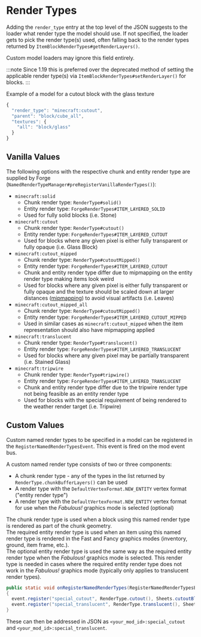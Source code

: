Render Types
============

Adding the `render_type` entry at the top level of the JSON suggests to the loader what render type the model should use. If not specified, the loader gets to pick the render type(s) used, often falling back to the render types returned by `ItemBlockRenderTypes#getRenderLayers()`.

Custom model loaders may ignore this field entirely.

:::note
Since 1.19 this is preferred over the deprecated method of setting the applicable render type(s) via `ItemBlockRenderTypes#setRenderLayer()` for blocks.
:::

Example of a model for a cutout block with the glass texture

```js
{
  "render_type": "minecraft:cutout",
  "parent": "block/cube_all",
  "textures": {
    "all": "block/glass"
  }
}
```

Vanilla Values
--------------

The following options with the respective chunk and entity render type are supplied by Forge (`NamedRenderTypeManager#preRegisterVanillaRenderTypes()`):

* `minecraft:solid`
    * Chunk render type: `RenderType#solid()`
    * Entity render type: `ForgeRenderTypes#ITEM_LAYERED_SOLID`
    * Used for fully solid blocks (i.e. Stone)
* `minecraft:cutout`
    * Chunk render type: `RenderType#cutout()`
    * Entity render type: `ForgeRenderTypes#ITEM_LAYERED_CUTOUT`
    * Used for blocks where any given pixel is either fully transparent or fully opaque (i.e. Glass Block)
* `minecraft:cutout_mipped`
    * Chunk render type: `RenderType#cutoutMipped()`
    * Entity render type: `ForgeRenderTypes#ITEM_LAYERED_CUTOUT`
    * Chunk and entity render type differ due to mipmapping on the entity render type making items look weird
    * Used for blocks where any given pixel is either fully transparent or fully opaque and the texture should be scaled down at larger distances ([mipmapping]) to avoid visual artifacts (i.e. Leaves)
* `minecraft:cutout_mipped_all`
    * Chunk render type: `RenderType#cutoutMipped()`
    * Entity render type: `ForgeRenderTypes#ITEM_LAYERED_CUTOUT_MIPPED`
    * Used in similar cases as `minecraft:cutout_mipped` when the item representation should also have mipmapping applied
* `minecraft:translucent`
    * Chunk render type: `RenderType#translucent()`
    * Entity render type: `ForgeRenderTypes#ITEM_LAYERED_TRANSLUCENT`
    * Used for blocks where any given pixel may be partially transparent (i.e. Stained Glass)
* `minecraft:tripwire`
    * Chunk render type: `RenderType#tripwire()`
    * Entity render type: `ForgeRenderTypes#ITEM_LAYERED_TRANSLUCENT`
    * Chunk and entity render type differ due to the tripwire render type not being feasible as an entity render type
    * Used for blocks with the special requirement of being rendered to the weather render target (i.e. Tripwire)

Custom Values
-------------

Custom named render types to be specified in a model can be registered in the `RegisterNamedRenderTypesEvent`. This event is fired on the mod event bus.

A custom named render type consists of two or three components:

* A chunk render type - any of the types in the list returned by `RenderType.chunkBufferLayers()` can be used
* A render type with the `DefaultVertexFormat.NEW_ENTITY` vertex format ("entity render type")
* A render type with the `DefaultVertexFormat.NEW_ENTITY` vertex format for use when the *Fabulous!* graphics mode is selected (optional)

The chunk render type is used when a block using this named render type is rendered as part of the chunk geometry.  
The required entity render type is used when an item using this named render type is rendered in the Fast and Fancy graphics modes (inventory, ground, item frame, etc.).  
The optional entity render type is used the same way as the required entity render type when the *Fabulous!* graphics mode is selected. This render type is needed in cases where the required entity render type does not work in the *Fabulous!* graphics mode (typically only applies to translucent render types).

```java
public static void onRegisterNamedRenderTypes(RegisterNamedRenderTypesEvent event)
{
  event.register("special_cutout", RenderType.cutout(), Sheets.cutoutBlockSheet());
  event.register("special_translucent", RenderType.translucent(), Sheets.translucentCullBlockSheet(), Sheets.translucentItemSheet());
}
```

These can then be addressed in JSON as `<your_mod_id>:special_cutout` and `<your_mod_id>:special_translucent`.

[mipmapping]: https://en.wikipedia.org/wiki/Mipmap